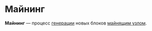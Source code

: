 # Майнинг

**Майнинг** — процесс [генерации](/blockchain/block-generation.md) новых блоков [майнящим узлом](/blockchain/mining/mining-node.md).
